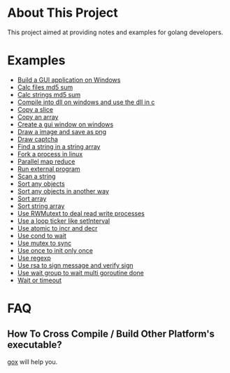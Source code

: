About This Project
==================
This project aimed at providing notes and examples for golang developers.

Examples
========

<!-- EXAMPLES BEGIN -->
- [Build a GUI application on Windows](./build-a-GUI-application-on-Windows)
- [Calc files md5 sum](./calc-files-md5-sum)
- [Calc strings md5 sum](./calc-strings-md5-sum)
- [Compile into dll on windows and use the dll in c](./compile-into-dll-on-windows-and-use-the-dll-in-c)
- [Copy a slice](./copy-a-slice)
- [Copy an array](./copy-an-array)
- [Create a gui window on windows](./create-a-gui-window-on-windows)
- [Draw a image and save as png](./draw-a-image-and-save-as-png)
- [Draw captcha](./draw-captcha)
- [Find a string in a string array](./find-a-string-in-a-string-array)
- [Fork a process in linux](./fork-a-process-in-linux)
- [Parallel map reduce](./parallel-map-reduce)
- [Run external program](./run-external-program)
- [Scan a string](./scan-a-string)
- [Sort any objects](./sort-any-objects)
- [Sort any objects in another way](./sort-any-objects-in-another-way)
- [Sort array](./sort-array)
- [Sort string array](./sort-string-array)
- [Use RWMutext to deal read write processes](./use-RWMutext-to-deal-read-write-processes)
- [Use a loop ticker  like setInterval](./use-a-loop-ticker--like-setInterval)
- [Use atomic to incr and decr](./use-atomic-to-incr-and-decr)
- [Use cond to wait](./use-cond-to-wait)
- [Use mutex to sync](./use-mutex-to-sync)
- [Use once to init only once](./use-once-to-init-only-once)
- [Use regexp](./use-regexp)
- [Use rsa to sign message and verify sign](./use-rsa-to-sign-message-and-verify-sign)
- [Use wait group to wait multi goroutine done](./use-wait-group-to-wait-multi-goroutine-done)
- [Wait or timeout](./wait-or-timeout)
<!-- EXAMPLES END -->

FAQ
===

How To Cross Compile / Build Other Platform's executable?
--------------------------------------------------------

[gox](https://github.com/mitchellh/gox) will help you.
